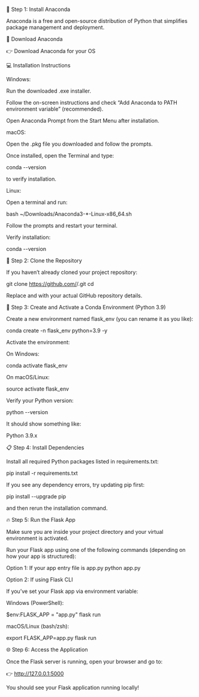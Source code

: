 🐍 Step 1: Install Anaconda

Anaconda is a free and open-source distribution of Python that simplifies package management and deployment.

🔗 Download Anaconda

👉 Download Anaconda for your OS

💻 Installation Instructions

Windows:

Run the downloaded .exe installer.

Follow the on-screen instructions and check “Add Anaconda to PATH environment variable” (recommended).

Open Anaconda Prompt from the Start Menu after installation.

macOS:

Open the .pkg file you downloaded and follow the prompts.

Once installed, open the Terminal and type:

conda --version


to verify installation.

Linux:

Open a terminal and run:

bash ~/Downloads/Anaconda3-*-Linux-x86_64.sh


Follow the prompts and restart your terminal.

Verify installation:

conda --version

🧱 Step 2: Clone the Repository

If you haven’t already cloned your project repository:

git clone https://github.com/<your-username>/<your-repo-name>.git
cd <your-repo-name>


Replace <your-username> and <your-repo-name> with your actual GitHub repository details.

🧬 Step 3: Create and Activate a Conda Environment (Python 3.9)

Create a new environment named flask_env (you can rename it as you like):

conda create -n flask_env python=3.9 -y


Activate the environment:

On Windows:

conda activate flask_env


On macOS/Linux:

source activate flask_env


Verify your Python version:

python --version


It should show something like:

Python 3.9.x

📋 Step 4: Install Dependencies

Install all required Python packages listed in requirements.txt:

pip install -r requirements.txt


If you see any dependency errors, try updating pip first:

pip install --upgrade pip


and then rerun the installation command.

🔥 Step 5: Run the Flask App

Make sure you are inside your project directory and your virtual environment is activated.

Run your Flask app using one of the following commands (depending on how your app is structured):

Option 1: If your app entry file is app.py
python app.py

Option 2: If using Flask CLI

If you’ve set your Flask app via environment variable:

Windows (PowerShell):

$env:FLASK_APP = "app.py"
flask run


macOS/Linux (bash/zsh):

export FLASK_APP=app.py
flask run

🌐 Step 6: Access the Application

Once the Flask server is running, open your browser and go to:

👉 http://127.0.0.1:5000

You should see your Flask application running locally!
